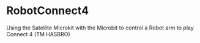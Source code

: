 # RobotConnect4
Using the Satellite Microkit with the Microbit to control a Robot arm to play Connect 4 (TM HASBRO)
